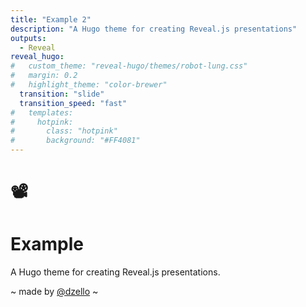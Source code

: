 ```yaml
---
title: "Example 2"
description: "A Hugo theme for creating Reveal.js presentations"
outputs:
  - Reveal
reveal_hugo:
#   custom_theme: "reveal-hugo/themes/robot-lung.css"
#   margin: 0.2
#   highlight_theme: "color-brewer"
  transition: "slide"
  transition_speed: "fast"
#   templates:
#     hotpink:
#       class: "hotpink"
#       background: "#FF4081"
---
```


# 📽️

# Example

A Hugo theme for creating Reveal.js presentations.

~ made by [@dzello](https://dzello.com/) ~
